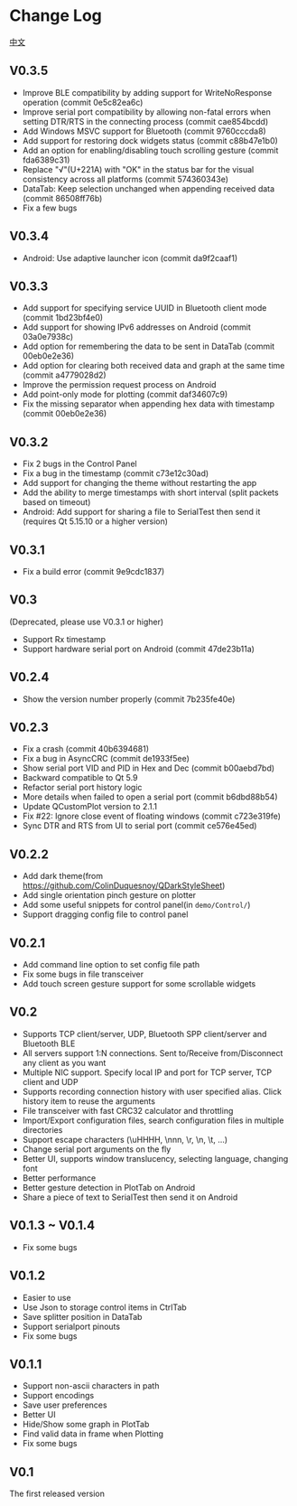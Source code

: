 # Change Log

[中文](doc/CHANGELOG/CHANGELOG_zh_CN.md)  

## V0.3.5
+ Improve BLE compatibility by adding support for WriteNoResponse operation (commit 0e5c82ea6c)
+ Improve serial port compatibility by allowing non-fatal errors when setting DTR/RTS in the connecting process (commit cae854bcdd)
+ Add Windows MSVC support for Bluetooth (commit 9760cccda8)
+ Add support for restoring dock widgets status (commit c88b47e1b0)
+ Add an option for enabling/disabling touch scrolling gesture (commit fda6389c31)
+ Replace "√"(U+221A) with "OK" in the status bar for the visual consistency across all platforms (commit 574360343e)
+ DataTab: Keep selection unchanged when appending received data (commit 86508ff76b)
+ Fix a few bugs

## V0.3.4
+ Android: Use adaptive launcher icon (commit da9f2caaf1)

## V0.3.3
+ Add support for specifying service UUID in Bluetooth client mode (commit 1bd23bf4e0)
+ Add support for showing IPv6 addresses on Android (commit 03a0e7938c)
+ Add option for remembering the data to be sent in DataTab (commit 00eb0e2e36)
+ Add option for clearing both received data and graph at the same time (commit a4779028d2)
+ Improve the permission request process on Android
+ Add point-only mode for plotting (commit daf34607c9)
+ Fix the missing separator when appending hex data with timestamp (commit 00eb0e2e36)

## V0.3.2
+ Fix 2 bugs in the Control Panel  
+ Fix a bug in the timestamp (commit c73e12c30ad)  
+ Add support for changing the theme without restarting the app  
+ Add the ability to merge timestamps with short interval (split packets based on timeout)  
+ Android: Add support for sharing a file to SerialTest then send it (requires Qt 5.15.10 or a higher version)  

## V0.3.1
+ Fix a build error (commit 9e9cdc1837)

## V0.3
(Deprecated, please use V0.3.1 or higher)
+ Support Rx timestamp
+ Support hardware serial port on Android (commit 47de23b11a)

## V0.2.4
+ Show the version number properly (commit 7b235fe40e)

## V0.2.3
+ Fix a crash (commit 40b6394681)
+ Fix a bug in AsyncCRC (commit de1933f5ee)
+ Show serial port VID and PID in Hex and Dec (commit b00aebd7bd)
+ Backward compatible to Qt 5.9
+ Refactor serial port history logic
+ More details when failed to open a serial port (commit b6dbd88b54)
+ Update QCustomPlot version to 2.1.1
+ Fix #22: Ignore close event of floating windows (commit c723e319fe)
+ Sync DTR and RTS from UI to serial port (commit ce576e45ed)

## V0.2.2
+ Add dark theme(from https://github.com/ColinDuquesnoy/QDarkStyleSheet)  
+ Add single orientation pinch gesture on plotter  
+ Add some useful snippets for control panel(in `demo/Control/`)  
+ Support dragging config file to control panel  

## V0.2.1
+ Add command line option to set config file path  
+ Fix some bugs in file transceiver  
+ Add touch screen gesture support for some scrollable widgets  

## V0.2
+ Supports TCP client/server, UDP, Bluetooth SPP client/server and Bluetooth BLE
+ All servers support 1:N connections. Sent to/Receive from/Disconnect any client as you want
+ Multiple NIC support. Specify local IP and port for TCP server, TCP client and UDP
+ Supports recording connection history with user specified alias. Click history item to reuse the arguments
+ File transceiver with fast CRC32 calculator and throttling
+ Import/Export configuration files, search configuration files in multiple directories
+ Support escape characters (\uHHHH, \nnn, \r, \n, \t, ...)
+ Change serial port arguments on the fly
+ Better UI, supports window translucency, selecting language, changing font
+ Better performance
+ Better gesture detection in PlotTab on Android
+ Share a piece of text to SerialTest then send it on Android

## V0.1.3 ~ V0.1.4
+ Fix some bugs  

## V0.1.2
+ Easier to use  
+ Use Json to storage control items in CtrlTab
+ Save splitter position in DataTab
+ Support serialport pinouts
+ Fix some bugs  

## V0.1.1
+ Support non-ascii characters in path
+ Support encodings
+ Save user preferences
+ Better UI
+ Hide/Show some graph in PlotTab
+ Find valid data in frame when Plotting
+ Fix some bugs

## V0.1
The first released version
